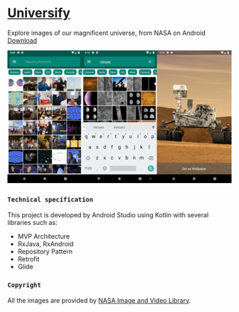 # [Universify](https://github.com/dariushm2/universify/releases)

Explore images of our magnificent universe, from NASA on Android
[Download](https://github.com/dariushm2/universify/releases)

![Screenshot](app/src/main/res/drawable/screen_shots.png "Screenshot")

### `Technical specification`

This project is developed by Android Studio using Kotlin with several libraries such as:

- MVP Architecture
- RxJava, RxAndroid
- Repository Pattern
- Retrofit
- Glide

### `Copyright`

All the images are provided by [NASA Image and Video Library](https://images.nasa.gov/).
